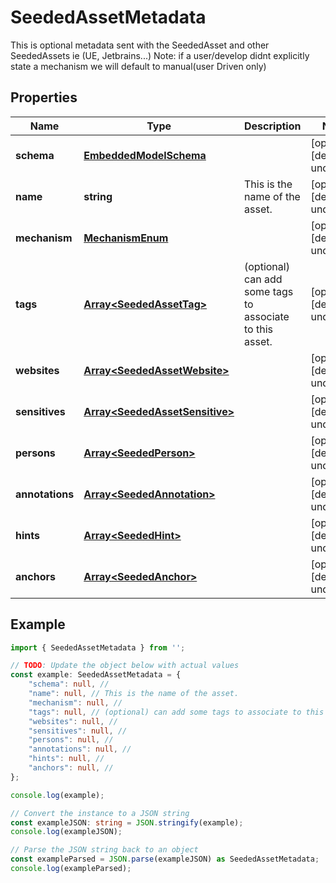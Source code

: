 
# SeededAssetMetadata

This is optional metadata sent with the SeededAsset and other SeededAssets ie (UE, Jetbrains...)  Note: if a user/develop didnt explicitly state a mechanism we will default to manual(user Driven only)

## Properties

Name | Type | Description | Notes
------------ | ------------- | ------------- | -------------
**schema** | [**EmbeddedModelSchema**](EmbeddedModelSchema) |  | [optional] [default to undefined]
**name** | **string** | This is the name of the asset. | [optional] [default to undefined]
**mechanism** | [**MechanismEnum**](MechanismEnum) |  | [optional] [default to undefined]
**tags** | [**Array&lt;SeededAssetTag&gt;**](SeededAssetTag) | (optional) can add some tags to associate to this asset. | [optional] [default to undefined]
**websites** | [**Array&lt;SeededAssetWebsite&gt;**](SeededAssetWebsite) |  | [optional] [default to undefined]
**sensitives** | [**Array&lt;SeededAssetSensitive&gt;**](SeededAssetSensitive) |  | [optional] [default to undefined]
**persons** | [**Array&lt;SeededPerson&gt;**](SeededPerson) |  | [optional] [default to undefined]
**annotations** | [**Array&lt;SeededAnnotation&gt;**](SeededAnnotation) |  | [optional] [default to undefined]
**hints** | [**Array&lt;SeededHint&gt;**](SeededHint) |  | [optional] [default to undefined]
**anchors** | [**Array&lt;SeededAnchor&gt;**](SeededAnchor) |  | [optional] [default to undefined]

## Example

```typescript
import { SeededAssetMetadata } from '';

// TODO: Update the object below with actual values
const example: SeededAssetMetadata = {
    "schema": null, // 
    "name": null, // This is the name of the asset.
    "mechanism": null, // 
    "tags": null, // (optional) can add some tags to associate to this asset.
    "websites": null, // 
    "sensitives": null, // 
    "persons": null, // 
    "annotations": null, // 
    "hints": null, // 
    "anchors": null, // 
};

console.log(example);

// Convert the instance to a JSON string
const exampleJSON: string = JSON.stringify(example);
console.log(exampleJSON);

// Parse the JSON string back to an object
const exampleParsed = JSON.parse(exampleJSON) as SeededAssetMetadata;
console.log(exampleParsed);
```





